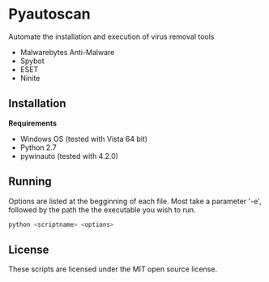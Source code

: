 Pyautoscan
==========

Automate the installation and execution of virus removal tools
+ Malwarebytes Anti-Malware
+ Spybot
+ ESET
+ Ninite

## Installation
**Requirements**
+ Windows OS (tested with Vista 64 bit)
+ Python 2.7
+ pywinauto (tested with 4.2.0)

## Running
Options are listed at the begginning of each file. Most take a parameter '-e', followed by the path the the executable you wish to run. 
```sh
python <scriptname> <options>
```

## License
These scripts are licensed under the MIT open source license.
